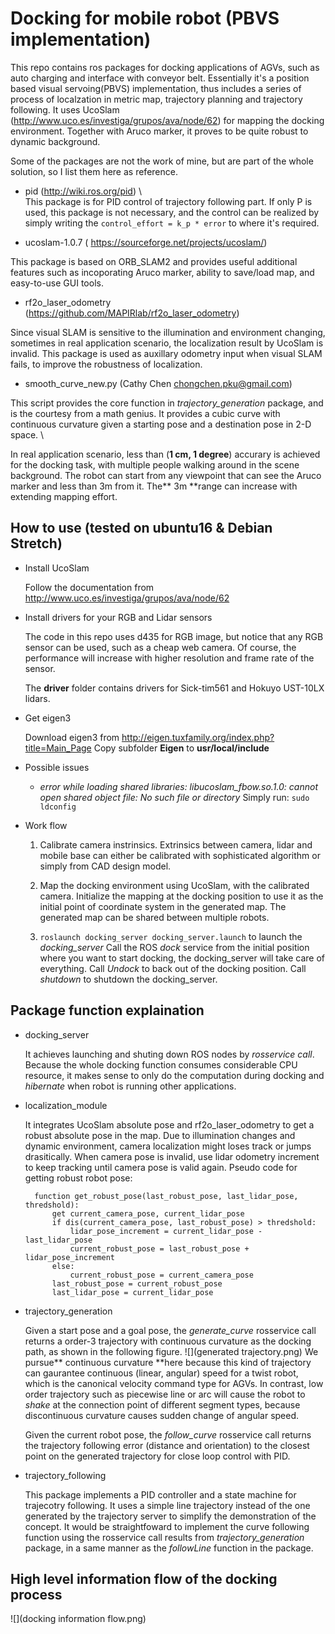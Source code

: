 # Docking for mobile robot (PBVS implementation)
This repo contains  ros packages for docking applications of AGVs, such as auto charging  and interface with conveyor belt. Essentially it's a position based visual servoing(PBVS) implementation, thus includes a series of process of localzation in metric map, trajectory planning and trajectory following. It uses UcoSlam (http://www.uco.es/investiga/grupos/ava/node/62) for mapping the docking environment. Together with Aruco marker, it proves to be quite robust to dynamic background. 

Some of the packages are not the work of mine, but are part of the whole solution, so I list them here as reference.

- pid (http://wiki.ros.org/pid) \\\
This package is for PID control of trajectory following part. If only P is used, this package is not necessary, and the control can be realized by simply writing the `control_effort = k_p * error` to where it's required.

- ucoslam-1.0.7 ( https://sourceforge.net/projects/ucoslam/)

This package is based on ORB_SLAM2 and provides useful additional features such as incoporating Aruco marker, ability to save/load map, and easy-to-use GUI tools.

- rf2o_laser_odometry (https://github.com/MAPIRlab/rf2o_laser_odometry)

Since visual SLAM is sensitive to the illumination and environment changing, sometimes in real application scenario, the localization result by UcoSlam is invalid. This package is used as auxillary odometry input when visual SLAM fails, to improve the robustness of localization. 

- smooth_curve_new.py (Cathy Chen chongchen.pku@gmail.com)

This script provides the core function in *trajectory_generation* package, and is the courtesy from a math genius. It provides a cubic curve with continuous curvature given a starting pose and a destination pose in 2-D space. \\

In real application scenario, less than (**1 cm, 1 degree**) accurary is achieved for the docking task, with multiple people walking around in the scene background.  The robot can start from any viewpoint that can see the Aruco marker and less than 3m from it. The** 3m **range can increase with extending mapping effort.

##  How to use (tested on ubuntu16 & Debian Stretch)

-  Install UcoSlam

	Follow the documentation from http://www.uco.es/investiga/grupos/ava/node/62

-  Install drivers for your RGB and Lidar sensors

	The code in this repo uses d435 for RGB image, but notice that any RGB sensor can be used, such as a cheap web camera. Of course, the performance will increase with higher resolution and frame rate of the sensor. 

	The **driver** folder contains drivers for Sick-tim561 and Hokuyo UST-10LX lidars.

- Get eigen3

	Download eigen3 from http://eigen.tuxfamily.org/index.php?title=Main_Page
	Copy subfolder **Eigen** to **usr/local/include**

- Possible issues

	- *error while loading shared libraries: libucoslam_fbow.so.1.0: cannot open shared object file: No such file or directory*
	Simply run: `sudo ldconfig`

- Work flow

	1. Calibrate camera instrinsics. Extrinsics between camera, lidar and mobile base can either be calibrated with sophisticated algorithm or simply from CAD design model. 

	1. Map the docking environment using UcoSlam, with the calibrated camera. Initialize the mapping at the docking position to use it as the initial point of coordinate system in the generated map. The generated map can be shared between multiple robots.

	1. `roslaunch docking_server docking_server.launch` to launch the *docking_server*
	Call the ROS *dock* service from the initial position where you want to start docking, the docking_server will take care of everything. 
	Call *Undock* to back out of the docking position.
	Call *shutdown* to shutdown the docking_server.

## Package function explaination
- docking_server

	It achieves launching and shuting down ROS nodes by *rosservice call*. Because the whole docking function consumes considerable CPU resource, it makes sense to only do the computation during docking and *hibernate* when robot is running other applications.

- localization_module

	 It integrates UcoSlam absolute pose and rf2o_laser_odometry to get a robust absolute pose in the map. Due to illumination changes and dynamic environment, camera localization might loses track or jumps drasitically. When camera pose is invalid, use lidar odometry increment to keep tracking until camera pose is valid again. Pseudo code for getting robust robot pose:

	    function get_robust_pose(last_robust_pose, last_lidar_pose, thredshold):
    		get current_camera_pose, current_lidar_pose
    		if dis(current_camera_pose, last_robust_pose) > thredshold:
    			lidar_pose_increment = current_lidar_pose - last_lidar_pose
    			current_robust_pose = last_robust_pose + lidar_pose_increment
    		else:
    			current_robust_pose = current_camera_pose
    		last_robust_pose = current_robust_pose
    		last_lidar_pose = current_lidar_pose

- trajectory_generation

	Given a start pose and a goal pose, the *generate_curve* rosservice call returns a order-3 trajectory with continuous curvature as the docking path, as shown in the following figure. 
	![](generated trajectory.png)
	We pursue** continuous curvature **here because this kind of trajectory can gaurantee continuous (linear, angular) speed for a twist robot, which is the canonical velocity command type for AGVs. In contrast, low order trajectory such as piecewise line or arc will cause the robot to *shake* at the connection point of different segment types, because discontinuous curvature causes sudden change of angular speed. 
	
	Given the current robot pose, the *follow_curve* rosservice call returns the trajectory following error (distance and orientation) to the closest point on the generated trajectory for close loop control with PID. 
	
- trajectory_following

	This package implements a PID controller and a state machine for trajecotry following. It uses a simple line trajectory instead of the one generated by the trajectory server to simplify the demonstration of the concept. It would be straightfoward to implement the curve following function using the rosservice call results from *trajectory_generation* package, in a same manner as the *followLine* function in the package. 

## High level information flow of the docking process
![](docking information flow.png)